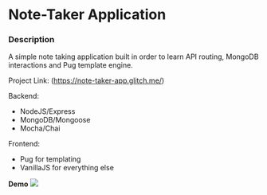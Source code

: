 # Note-Taker Application

### Description

A simple note taking application built in order to learn API routing, MongoDB interactions and Pug template engine.

Project Link:
(https://note-taker-app.glitch.me/)

Backend:
* NodeJS/Express
* MongoDB/Mongoose
* Mocha/Chai

Frontend:
* Pug for templating
* VanillaJS for everything else

**Demo**
![](https://media.giphy.com/media/xT0xeNEwdRoar3R5lK/giphy.gif)